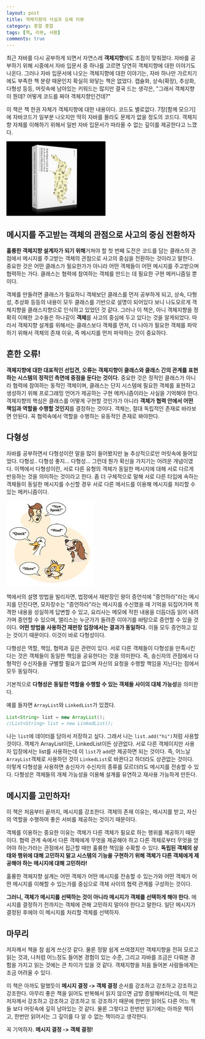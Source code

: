 ```yaml
---
layout: post
title: 객체지향의 사실과 오해 리뷰
category: 중얼 중얼
tags: [책, 리뷰, 서평]
comments: true
---
```



최근 자바를 다시 공부하게 되면서 자연스레 **객체지향**에도 초점이 맞춰졌다. 자바를 공부하기 위해 시중에서 자바 입문서 중 하나를 고르면 당연히 객체지향에 대한 이야기도 나온다. 그러나 자바 입문서에 나오는 객체지향에 대한 이야기는, 자바 하나만 가르치기에도 부족한 책 분량 때문인지 확실히 와닿는 책은 없었다. 캡슐화, 상속(확장), 추상화, 다형성 등등, 머릿속에 남아있는 키워드는 많지만 결국 드는 생각은, "그래서 객체지향이 뭔데? 어떻게 코드를 짜야 객체지향인건데?"

이 책은 책 한권 자체가 객체지향에 대한 내용이다. 코드도 별로없다. 7장[함께 모으기]에 자바코드가 일부분 나오지만 딱히 자바를 몰라도 문제가 없을 정도의 코드다. 객체지향 자체를 이해하기 위해서 일반 자바 입문서가 따라올 수 없는 깊이를 제공한다고 느꼈다.

![객체지향의 사실과 오해](/public/img/blabla/objectorientation.jpg)

## 메시지를 주고받는 객체의 관점으로 사고의 중심 전환하자
**훌륭한 객체지향 설계자가 되기 위해**거쳐야 할 첫 번째 도전은 코드를 담는 클래스의 관점에서 메시지를 주고받는 객체의 관점으로 사고의 중심을 전환하는 것이라고 말한다. 중요한 것은 어떤 클래스가 필요한가가 아니라 어떤 객체들이 어떤 메시지를 주고받으며 협력하는 가다. 클래스는 협력에 참여하는 객체를 만드는 데 필요한 구현 메커니즘일 뿐이다. 

객체를 만들려면 클래스가 필요하니 객체보단 클래스를 먼저 공부하게 되고, 상속, 다형성, 추상화 등등의 내용이 모두 클래스를 기반으로 설명이 되어있다 보니 나도모르게 객체지향을 클래스지향으로 인식하고 있었던 것 같다. 그러나 이 책은, 아니 객체지향을 정확히 이해한 고수들은 하나같이 **객체**를 사고의 중심에 두고 있다는 것을 알게되었다. 따라서 객체지향 설계를 위해서는 클래스보다 객체를 먼저, 더 나아가 필요한 객체를 파악하기 위해서 객체의 존재 이유, 즉 메시지를 먼저 파악하는 것이 중요하다.

## 흔한 오류!
**객체지향에 대한 대표적인 선입견, 오류는 객체지향이 클래스와 클래스 간의 관계를 표현하는 시스템의 정적인 측면에 중점을 둔다는 것이다.** 중요한 것은 정적인 클래스가 아니라 협력에 참여하는 동적인 객체이며, 클래스는 단지 시스템에 필요한 객체를 표현하고 생성하기 위해 프로그래밍 언어가 제공하는 구현 메커니즘이라는 사실을 기억해야 한다. 객체지향의 핵심은 클래스를 어떻게 구현할 것인가가 아니라 **객체가 협력 안에서 어떤 책임과 역할을 수행할 것인지**를 결정하는 것이다. 객체는, 절대 독립적인 존재로 바라보면 안된다. 꼭 협력속에서 역할을 수행하는 유동적인 존재로 봐야한다.

## 다형성
자바를 공부하면서 다형성이란 말을 많이 들어봤지만 늘 추상적으로만 머릿속에 들어있었다. 다형성.. 다형성 좋지... 다형성... 그런데 뭔가 확신을 가지기는 어려운 개념이였다. 이책에서 다형성이란, 서로 다른 유형의 객체가 동일한 메시지에 대해 서로 다르게 반응하는 것을 의미하는 것이라고 한다. 좀 더 구체적으로 말해 서로 다른 타입에 속하는 객체들이 동일한 메시지를 수신할 경우 서로 다른 메서드를 이용해 메시지를 처리할 수 있는 메커니즘이다.

![다형성](/public/img/blabla/pholy.jpg)

책에서의 설명 방법을 빌리자면, 법정에서 재판장인 왕이 증언석에 "증언하라"라는 메시지를 던진다면, 모자장수는 "증언하라"라는 메시지를 수신했을 때 기억을 되집어가며 목격한 내용을 성실하게 답변할 수 있고, 요리사는 메모에 적힌 내용을 더듬더듬 읽어 내려가며 증언할 수 있으며, 앨리스는 누군가가 들려준 이야기를 바탕으로 증언할 수 있을 것이다. **어떤 방법을 사용하건 재판장 입장에서는 결과가 동일하다.** 이들 모두 증언하고 있는 것이기 때문이다. 이것이 바로 다형성이다.

다형성은 역할, 책임, 협력과 깊은 관련이 있다. 서로 다른 객체들이 다형성을 만족시킨다는 것은 객체들이 동일한 책임을 공유한다는 것을 의미한다. 즉, 송신자의 관점에서 다형적인 수신자들을 구별할 필요가 없으며 자신의 요청을 수행할 책임을 지닌다는 점에서 모두 동일하다.

기본적으로 **다형성은 동일한 역할을 수행할 수 있는 객체들 사이의 대체 가능성**을 의미한다.

예를 들자면 `ArrayList`와 `LinkedList`가 있겠다.
```java
List<String> list = new ArrayList();
//List<String> list = new LinkedList();
```
나는 `list`에 데이터를 담아서 저장하고 싶다. 그래서 나는 `list.add("hi")`처럼 사용할 것이다. 객체가 ArrayList이든, LinkedList이든 상관없다. 서로 다른 객체이지만 사용자 입장에서는 list를 사용하는데 이 `list`가 `add`만 제공하면 되는 것이다. 즉, 어느날 `ArrayList`객체로 사용하던 것이 `LinkedList`로 바뀐다고 하더라도 상관없는 것이다. 이렇게 다형성을 사용하면 송신자가 수신자의 종류를 모르더라도 메시지를 전송할 수 있다. 다형성은 객체들의 개체 가능성을 이용해 설계를 유연하고 재사용 가능하게 만든다.

## 메시지를 고민하자!
이 책은 처음부터 끝까지, 메시지를 강조한다. 객체의 존재 이유는, 메시지를 받고, 자신의 역할을 수행하여 좋은 서비를 제공하는 것이기 때문이다.

객체를 이용하는 중요한 이유는 객체가 다른 객체가 필요로 하는 행위를 제공하기 때문이다. 협력 관계 속에서 다른 객체에게 무엇을 제공해야 하고 다른 객체로부터 무엇을 얻어야 하는가라는 관점에서 접근할 때만 훌륭한 책임을 수확할 수 있다. **독립된 객체의 상태와 행위에 대해 고민하지 말고 시스템의 기능을 구현하기 위해 객체가 다른 객체에게 제공해야 하는 메시지에 대해 고민하라!**

훌륭한 객체지향 설계는 어떤 객체가 어떤 메시지를 전송할 수 있는가와 어떤 객체가 어떤 메시지를 이해할 수 있는가를 중심으로 객체 사이의 협력 관계를 구성하는 것이다.

**그러니, 객체가 메시지를 선택하는 것이 아니라 메시지가 객체를 선택하게 해야 한다.** 메시지를 결정하기 전까지는 객체에 관해 고민하지 말아야 한다고 말한다. 일단 메시지가 결정된 후에야 이 메시지를 처리할 객체를 선택하자.

## 마무리
저자께서 책을 참 쉽게 쓰신것 같다. 물론 정말 쉽게 쓰여졌지만 객체지향을 전혀 모르고 읽는 것과, 나처럼 어느정도 들어본 경험이 있는 수준, 그리고 자바를 조금은 다뤄본 경험을 가지고 읽는 것에는 큰 차이가 있을 것 같다. 객체지향을 처음 들어본 사람들에게는 조금 어려울 수 있다.

이 책은 아까도 말했듯이 **메시지 결정 -> 객체 결정** 순서를 강조하고 강조하고 강조하고 강조한다. 아무리 좋은 책을 읽어도 반복해서 읽지 않으면 금방 증발해버리는데, 이 책은 저자께서 강조하고 강조하고 강조하고 또 강조하기 때문에 한번만 읽어도 다른 어느 책들 보다 머릿속에 깊히 남아있는 것 같다. 물론 그렇다고 한번만 읽기에는 아까운 책이고, 한번만 읽어서는 그 깊이를 다 알 수 없는 책이라고 생각한다.

꼭 기억하자. **메시지 결정 -> 객체 결정!**

